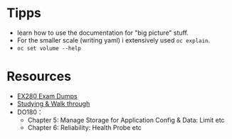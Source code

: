 
# Tipps
- learn how to use the documentation for "big picture" stuff. 
- For the smaller scale (writing yaml) i extensively used `oc explain`. 
- `oc set volume --help`

# Resources
- [EX280 Exam Dumps](https://github.com/bugbiteme/EX280-study/tree/main)
- [Studying & Walk through](https://www.youtube.com/watch?v=nLhBrjhQRe8&ab_channel=Cloudlearning)
- DO180：
    - Chapter 5: Manage Storage for Application Config & Data: Limit etc
    - Chapter 6: Reliability: Health Probe etc